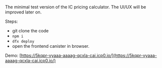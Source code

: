 The minimal test version of the IC pricing calculator. The UI/UX will be improved later on.

Steps:

- git clone the code
- `npm i`
- `dfx deploy`
- open the frontend canister in browser.

Demo: [https://5kqpr-vyaaa-aaaag-qcxla-cai.icp0.io/](https://5kqpr-vyaaa-aaaag-qcxla-cai.icp0.io/)
